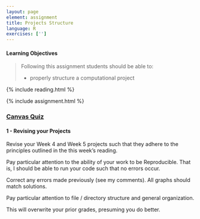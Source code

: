```yaml
---
layout: page
element: assignment
title: Projects Structure
language: R
exercises: ['']
---
```


#### Learning Objectives

> Following this assignment students should be able to:
>
> - properly structure a computational project

{% include reading.html %}

{% include assignment.html %}

### [Canvas Quiz](https://canvas.uw.edu/courses/1580517/quizzes)

#### 1 - Revising your Projects

Revise your Week 4 and Week 5 projects such that they adhere to the principles outlined in the this week’s reading.

Pay particular attention to the ability of your work to be Reproducible. That is, I should be able to run your code such that no errors occur.

Correct any errors made previously (see my comments). All  graphs should match solutions.

Pay particular attention to file / directory structure and general organization.


This will overwrite your prior grades, presuming you do better.

